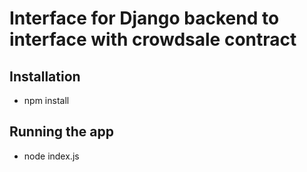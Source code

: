 # Interface for Django backend to interface with crowdsale contract

## Installation
- npm install

## Running the app
 - node index.js

